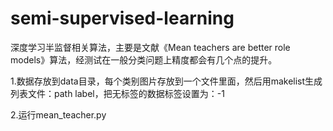 # semi-supervised-learning
深度学习半监督相关算法，主要是文献《Mean teachers are better role models》算法，经测试在一般分类问题上精度都会有几个点的提升。


1.数据存放到data目录，每个类别图片存放到一个文件里面，然后用makelist生成列表文件：path  label，把无标签的数据标签设置为：-1


2.运行mean_teacher.py




